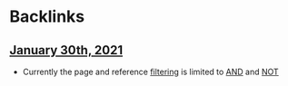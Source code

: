 
# Backlinks
## [January 30th, 2021](<January 30th, 2021.md>)
- Currently the page and reference [filtering](<filtering.md>) is limited to [AND](<AND.md>) and [NOT](<NOT.md>)

